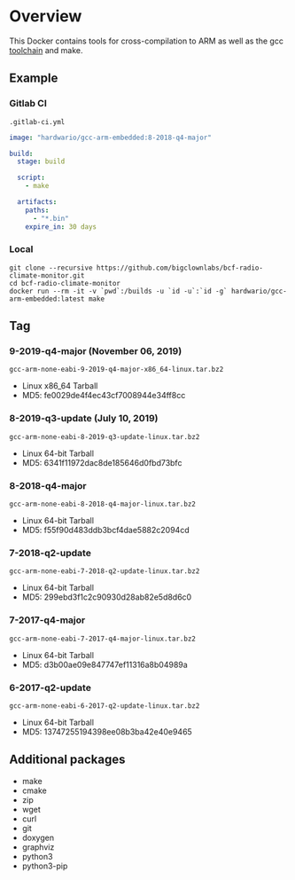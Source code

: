 # Overview
This Docker contains tools for cross-compilation to ARM as well as the gcc [toolchain](https://developer.arm.com/tools-and-software/open-source-software/developer-tools/gnu-toolchain/gnu-rm/downloads) and make. 

## Example

### Gitlab CI
`.gitlab-ci.yml`
```yml
image: "hardwario/gcc-arm-embedded:8-2018-q4-major"

build:
  stage: build

  script:
    - make

  artifacts:
    paths:
      - "*.bin"
    expire_in: 30 days
```

### Local
```
git clone --recursive https://github.com/bigclownlabs/bcf-radio-climate-monitor.git
cd bcf-radio-climate-monitor
docker run --rm -it -v `pwd`:/builds -u `id -u`:`id -g` hardwario/gcc-arm-embedded:latest make
```

## Tag

### 9-2019-q4-major (November 06, 2019)
`gcc-arm-none-eabi-9-2019-q4-major-x86_64-linux.tar.bz2`
* Linux x86_64 Tarball
* MD5: fe0029de4f4ec43cf7008944e34ff8cc

### 8-2019-q3-update (July 10, 2019)
`gcc-arm-none-eabi-8-2019-q3-update-linux.tar.bz2`
* Linux 64-bit Tarball
* MD5: 6341f11972dac8de185646d0fbd73bfc

### 8-2018-q4-major
`gcc-arm-none-eabi-8-2018-q4-major-linux.tar.bz2`
* Linux 64-bit Tarball
* MD5: f55f90d483ddb3bcf4dae5882c2094cd

### 7-2018-q2-update
`gcc-arm-none-eabi-7-2018-q2-update-linux.tar.bz2`
* Linux 64-bit Tarball
* MD5: 299ebd3f1c2c90930d28ab82e5d8d6c0 

### 7-2017-q4-major 
`gcc-arm-none-eabi-7-2017-q4-major-linux.tar.bz2`
* Linux 64-bit Tarball
* MD5: d3b00ae09e847747ef11316a8b04989a

### 6-2017-q2-update 
`gcc-arm-none-eabi-6-2017-q2-update-linux.tar.bz2`
* Linux 64-bit Tarball
* MD5: 13747255194398ee08b3ba42e40e9465

## Additional packages
* make 
* cmake 
* zip 
* wget 
* curl
* git 
* doxygen 
* graphviz
* python3
* python3-pip